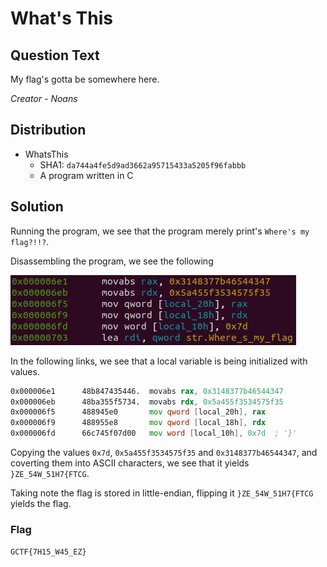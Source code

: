 # What's This

## Question Text

My flag's gotta be somewhere here.

*Creator - Noans*

## Distribution
- WhatsThis
    - SHA1: `da744a4fe5d9ad3662a95715433a5205f96fabbb`
    - A program written in C

## Solution
Running the program, we see that the program merely print's `Where's my flag?!!?`.

Disassembling the program, we see the following

![Disassembly](solution/disassembly.jpg)

In the following links, we see that a local variable is being initialized with values. 

```asm
0x000006e1      48b847435446.  movabs rax, 0x3148377b46544347
0x000006eb      48ba355f5734.  movabs rdx, 0x5a455f3534575f35
0x000006f5      488945e0       mov qword [local_20h], rax
0x000006f9      488955e8       mov qword [local_18h], rdx
0x000006fd      66c745f07d00   mov word [local_10h], 0x7d  ; '}'
```

Copying the values `0x7d`, `0x5a455f3534575f35` and `0x3148377b46544347`, and coverting them into ASCII characters, we see that it yields `}ZE_54W_51H7{FTCG`.

Taking note the flag is stored in little-endian, flipping it `}ZE_54W_51H7{FTCG` yields the flag.

### Flag
`GCTF{7H15_W45_EZ}`
